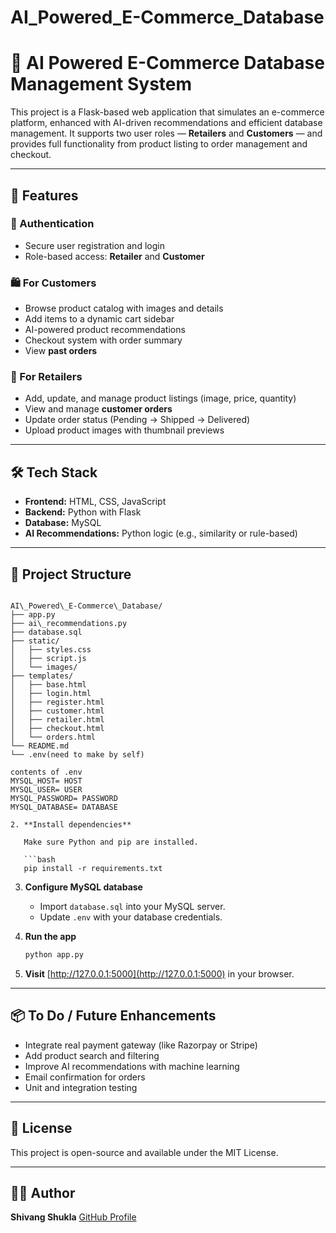 # AI_Powered_E-Commerce_Database
# 🛒 AI Powered E-Commerce Database Management System

This project is a Flask-based web application that simulates an e-commerce platform, enhanced with AI-driven recommendations and efficient database management. It supports two user roles — **Retailers** and **Customers** — and provides full functionality from product listing to order management and checkout.

---

## 🚀 Features

### 👤 Authentication
- Secure user registration and login
- Role-based access: **Retailer** and **Customer**

### 🛍️ For Customers
- Browse product catalog with images and details
- Add items to a dynamic cart sidebar
- AI-powered product recommendations
- Checkout system with order summary
- View **past orders**

### 🛒 For Retailers
- Add, update, and manage product listings (image, price, quantity)
- View and manage **customer orders**
- Update order status (Pending → Shipped → Delivered)
- Upload product images with thumbnail previews

---

## 🛠️ Tech Stack

- **Frontend:** HTML, CSS, JavaScript
- **Backend:** Python with Flask
- **Database:** MySQL
- **AI Recommendations:** Python logic (e.g., similarity or rule-based)

---

## 📁 Project Structure

```

AI\_Powered\_E-Commerce\_Database/
├── app.py
├── ai\_recommendations.py
├── database.sql
├── static/
│   ├── styles.css
│   ├── script.js
│   └── images/
├── templates/
│   ├── base.html
│   ├── login.html
│   ├── register.html
│   ├── customer.html
│   ├── retailer.html
│   ├── checkout.html
│   └── orders.html
└── README.md
└── .env(need to make by self)

contents of .env
MYSQL_HOST= HOST 
MYSQL_USER= USER
MYSQL_PASSWORD= PASSWORD
MYSQL_DATABASE= DATABASE

2. **Install dependencies**

   Make sure Python and pip are installed.

   ```bash
   pip install -r requirements.txt
   ```

3. **Configure MySQL database**

   * Import `database.sql` into your MySQL server.
   * Update `.env` with your database credentials.

4. **Run the app**

   ```bash
   python app.py
   ```

5. **Visit** [http://127.0.0.1:5000](http://127.0.0.1:5000) in your browser.

---

## 📦 To Do / Future Enhancements

* Integrate real payment gateway (like Razorpay or Stripe)
* Add product search and filtering
* Improve AI recommendations with machine learning
* Email confirmation for orders
* Unit and integration testing

---

## 📜 License

This project is open-source and available under the MIT License.

---

## 🙋‍♂️ Author

**Shivang Shukla**
[GitHub Profile](https://github.com/CptShivang)


